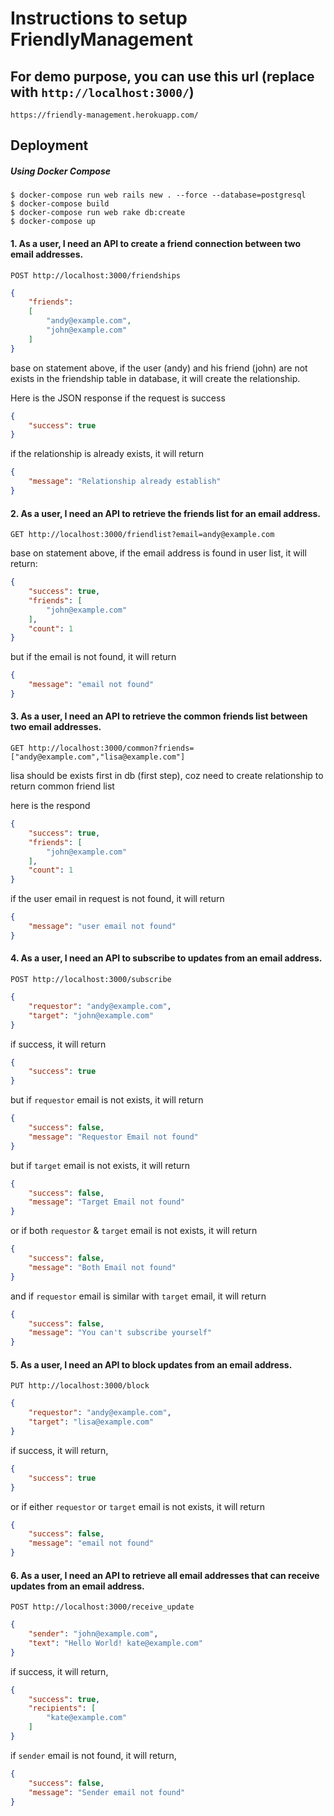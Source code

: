 # Instructions to setup FriendlyManagement

## For demo purpose, you can use this url (replace with `http://localhost:3000/`)

```
https://friendly-management.herokuapp.com/
```

## Deployment

##### Using Docker Compose
```
$ docker-compose run web rails new . --force --database=postgresql
$ docker-compose build
$ docker-compose run web rake db:create
$ docker-compose up
```

#### 1. As a user, I need an API to create a friend connection between two email addresses.

```
POST http://localhost:3000/friendships
```

```JSON
{
	"friends":
	[
		"andy@example.com",
		"john@example.com"
	]
}
```

base on statement above, if the user (andy) and his friend (john) are not exists in the friendship table in database, it will create the relationship.

Here is the JSON response if the request is success

```JSON
{
    "success": true
}
```

if the relationship is already exists, it will return

```JSON
{
    "message": "Relationship already establish"
}
```

#### 2. As a user, I need an API to retrieve the friends list for an email address.

```
GET http://localhost:3000/friendlist?email=andy@example.com
```

base on statement above, if the email address is found in user list, it will return:

```JSON
{
    "success": true,
    "friends": [
        "john@example.com"
    ],
    "count": 1
}
```

but if the email is not found, it will return

```JSON
{
    "message": "email not found"
}
```

#### 3. As a user, I need an API to retrieve the common friends list between two email addresses.

```
GET http://localhost:3000/common?friends=["andy@example.com","lisa@example.com"]
```

lisa should be exists first in db (first step), coz need to create relationship to return common friend list

here is the respond

```JSON
{
    "success": true,
    "friends": [
        "john@example.com"
    ],
    "count": 1
}
```

if the user email in request is not found, it will return

```JSON
{
    "message": "user email not found"
}
```

#### 4. As a user, I need an API to subscribe to updates from an email address.

```
POST http://localhost:3000/subscribe
```

```JSON
{
	"requestor": "andy@example.com",
	"target": "john@example.com"
}
```

if success, it will return

```JSON
{
    "success": true
}
```

but if `requestor` email is not exists, it will return

```JSON
{
    "success": false,
    "message": "Requestor Email not found"
}
```

but if `target` email is not exists, it will return

```JSON
{
    "success": false,
    "message": "Target Email not found"
}
```

or if both `requestor` & `target` email is not exists, it will return

```JSON
{
    "success": false,
    "message": "Both Email not found"
}
```

and if `requestor` email is similar with `target` email, it will return

```JSON
{
    "success": false,
    "message": "You can't subscribe yourself"
}
```

#### 5. As a user, I need an API to block updates from an email address.

```
PUT http://localhost:3000/block
```

```JSON
{
	"requestor": "andy@example.com",
	"target": "lisa@example.com"
}
```

if success, it will return,

```JSON
{
    "success": true
}
```

or if either `requestor` or `target` email is not exists, it will return

```JSON
{
    "success": false,
    "message": "email not found"
}
```

#### 6. As a user, I need an API to retrieve all email addresses that can receive updates from an email address.

```
POST http://localhost:3000/receive_update
```

```JSON
{
	"sender": "john@example.com",
	"text": "Hello World! kate@example.com"
}
```

if success, it will return,

```JSON
{
    "success": true,
    "recipients": [
        "kate@example.com"
    ]
}
```

if `sender` email is not found, it will return,

```JSON
{
    "success": false,
    "message": "Sender email not found"
}
```
